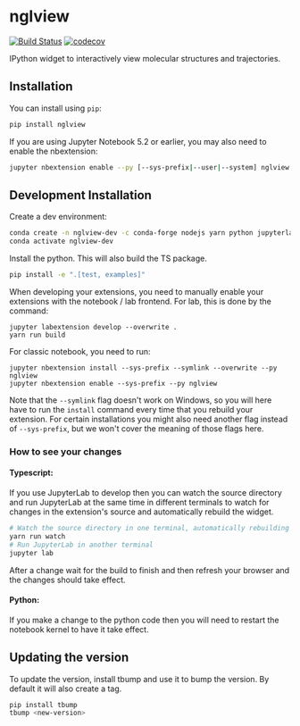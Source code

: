 
# nglview

[![Build Status](https://travis-ci.org/nglviewer/nglview.svg?branch=master)](https://travis-ci.org/nglviewer/nglview)
[![codecov](https://codecov.io/gh/nglviewer/nglview/branch/master/graph/badge.svg)](https://codecov.io/gh/nglviewer/nglview)


IPython widget to interactively view molecular structures and trajectories.

## Installation

You can install using `pip`:

```bash
pip install nglview
```

If you are using Jupyter Notebook 5.2 or earlier, you may also need to enable
the nbextension:
```bash
jupyter nbextension enable --py [--sys-prefix|--user|--system] nglview
```

## Development Installation

Create a dev environment:
```bash
conda create -n nglview-dev -c conda-forge nodejs yarn python jupyterlab
conda activate nglview-dev
```

Install the python. This will also build the TS package.
```bash
pip install -e ".[test, examples]"
```

When developing your extensions, you need to manually enable your extensions with the
notebook / lab frontend. For lab, this is done by the command:

```
jupyter labextension develop --overwrite .
yarn run build
```

For classic notebook, you need to run:

```
jupyter nbextension install --sys-prefix --symlink --overwrite --py nglview
jupyter nbextension enable --sys-prefix --py nglview
```

Note that the `--symlink` flag doesn't work on Windows, so you will here have to run
the `install` command every time that you rebuild your extension. For certain installations
you might also need another flag instead of `--sys-prefix`, but we won't cover the meaning
of those flags here.

### How to see your changes
#### Typescript:
If you use JupyterLab to develop then you can watch the source directory and run JupyterLab at the same time in different
terminals to watch for changes in the extension's source and automatically rebuild the widget.

```bash
# Watch the source directory in one terminal, automatically rebuilding when needed
yarn run watch
# Run JupyterLab in another terminal
jupyter lab
```

After a change wait for the build to finish and then refresh your browser and the changes should take effect.

#### Python:
If you make a change to the python code then you will need to restart the notebook kernel to have it take effect.

## Updating the version

To update the version, install tbump and use it to bump the version.
By default it will also create a tag.

```bash
pip install tbump
tbump <new-version>
```

